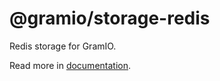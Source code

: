 # @gramio/storage-redis

Redis storage for GramIO.

Read more in [documentation](https://gramio.netlify.app/storages/).
